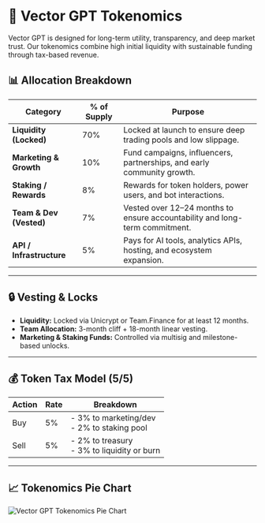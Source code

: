# 🧠 Vector GPT Tokenomics

Vector GPT is designed for long-term utility, transparency, and deep market trust. Our tokenomics combine high initial liquidity with sustainable funding through tax-based revenue.

## 📊 Allocation Breakdown

| Category                  | % of Supply | Purpose |
|---------------------------|-------------|---------|
| **Liquidity (Locked)**    | 70%         | Locked at launch to ensure deep trading pools and low slippage. |
| **Marketing & Growth**    | 10%         | Fund campaigns, influencers, partnerships, and early community growth. |
| **Staking / Rewards**     | 8%          | Rewards for token holders, power users, and bot interactions. |
| **Team & Dev (Vested)**   | 7%          | Vested over 12–24 months to ensure accountability and long-term commitment. |
| **API / Infrastructure**  | 5%          | Pays for AI tools, analytics APIs, hosting, and ecosystem expansion. |

---

## 🔒 Vesting & Locks

- **Liquidity:** Locked via Unicrypt or Team.Finance for at least 12 months.
- **Team Allocation:** 3-month cliff + 18-month linear vesting.
- **Marketing & Staking Funds:** Controlled via multisig and milestone-based unlocks.

---

## 💰 Token Tax Model (5/5)

| Action | Rate | Breakdown |
|--------|------|-----------|
| Buy    | 5%   | - 3% to marketing/dev<br>- 2% to staking pool |
| Sell   | 5%   | - 2% to treasury<br>- 3% to liquidity or burn |

---

## 📈 Tokenomics Pie Chart

![Vector GPT Tokenomics Pie Chart](../_media/vector_gpt_tokenomics_pie.png)